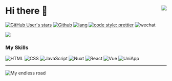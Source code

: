 # Hi there 👋 <img  src="https://profile-counter.glitch.me/imaxing/count.svg" align="right" />



[![GitHub User's stars](https://img.shields.io/github/stars/imaxing?style=flat-square)](https://github.com/zhengxs2018)
[![Github](https://img.shields.io/github/followers/imaxing?label=Follow&style=flat-square)](https://github.com/zhengxs2018)
[![lang](https://img.shields.io/badge/lang-typescript-informational?style=flat-square)](https://www.typescriptlang.org/)
[![code style: prettier](https://img.shields.io/badge/code_style-prettier-ff69b4.svg?style=flat-square)](https://github.com/prettier/prettier)
![wechat](https://img.shields.io/badge/%E6%91%B8%E9%B1%BC-%E4%B8%93%E5%AE%B6-3b82f6?style=flat-square&logo=wechat)

![](https://github-readme-stats.vercel.app/api?username=imaxing&show_icons=true&theme=buefy&hide_border=true)




### My Skills
![HTML](https://img.shields.io/badge/html5-%23E34F26.svg?style=for-the-badge&logo=html5&logoColor=white "HTML") 
![CSS](https://img.shields.io/badge/css3-%231572B6.svg?style=for-the-badge&logo=css3&logoColor=white "CSS") 
![JavaScript](https://img.shields.io/badge/javascript-%23323330.svg?style=for-the-badge&logo=javascript&logoColor=%23F7DF1E "JavaScript") 
![Nuxt](https://img.shields.io/badge/nuxt-%23000000.svg?style=for-the-badge&logo=rust&logoColor=white&color=39495c)
![React](https://img.shields.io/badge/react-%2320232a.svg?style=for-the-badge&logo=react&logoColor=%2361DAFB "React")
![Vue](https://img.shields.io/badge/Vue.js-35495E?style=for-the-badge&logo=vuedotjs&logoColor=4FC08D)
![UniApp](https://img.shields.io/badge/Uniapp-191970?style=for-the-badge&logo=UniApp&logoColor=white&color=39495c)

---

<img src="https://github-readme-svg.vercel.app/api/v1/svg/road?cartype=normal&p=center" alt="My endless road" />
